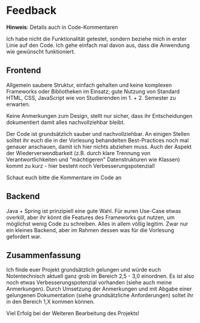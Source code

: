 # Feedback

**Hinweis**: Details auch in Code-Kommentaren

Ich habe nicht die Funktionalität getestet, sondern beziehe mich in erster Linie auf den Code. Ich gehe einfach mal davon aus, dass die Anwendung wie gewünscht funktioniert.

## Frontend

Allgemein saubere Struktur, einfach gehalten und keine komplexen Frameworks oder Bibliotheken im Einsatz; gute Nutzung von Standard HTML, CSS, JavaScript wie von Studierenden im 1. + 2. Semester zu erwarten.

Keine Anmerkungen zum Design, stellt nur sicher, dass ihr Entscheidungen dokumentiert damit alles nachvollziehbar bleibt.

Der Code ist grundsätzlich sauber und nachvollziehbar. An einigen Stellen solltet ihr euch die in der Vorlesung behandelten Best-Practices noch mal genauer anschauen, damit ich hier nichts abziehen muss. Auch der Aspekt der Wiederverwendbarkeit (z.B. durch klare Trennung von Verantwortlichkeiten und "mächtigeren" Datenstrukturen wie Klassen) kommt zu kurz - hier besteht noch Verbesserungspotenzial!

Schaut euch bitte die Kommentare im Code an

## Backend

Java + Spring ist prinzipiell eine gute Wahl. Für euren Use-Case etwas overkill, aber ihr könnt die Features des Frameworks gut nutzen, um möglichst wenig Code zu schreiben. Alles in allem völlig legitim.
Zwar nur ein kleines Backend, aber im Rahmen dessen was für die Vorlesung gefordert war.

## Zusammenfassung

Ich finde euer Projekt grundsätzlich gelungen und würde euch Notentechnisch aktuell ganz grob im Bereich 2,5 - 3,0 einordnen. Es ist also noch etwas Verbesserungspotenzial vorhanden (siehe auch meine Anmerkungen). Durch Umsetzung der Anmerkungen und mit Abgabe einer gelungenen Dokumentation (siehe grundsätzliche Anforderungen) soltet ihr in den Bereich 1,X kommen können.

Viel Erfolg bei der Weiteren Bearbeitung des Projekts!

